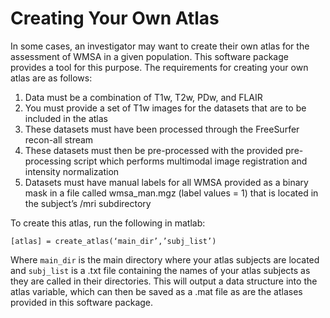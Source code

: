 # Creating Your Own Atlas

In some cases, an investigator may want to create their own atlas for the assessment of WMSA in a given population. This software package provides a tool for this purpose. The requirements for creating your own atlas are as follows: 

1. Data must be a combination of T1w, T2w, PDw, and FLAIR
2. You must provide a set of T1w images for the datasets that are to be included in the atlas
3. These datasets must have been processed through the FreeSurfer recon-all stream
4. These datasets must then be pre-processed with the provided pre-processing script which performs multimodal image registration and intensity normalization
5. Datasets must have manual labels for all WMSA provided as a binary mask in a file called wmsa_man.mgz (label values = 1) that is located in the subject’s /mri subdirectory

To create this atlas, run the following in matlab: 

`[atlas] = create_atlas(‘main_dir’,’subj_list’)`

Where `main_dir` is the main directory where your atlas subjects are located and `subj_list` is a .txt file containing the names of your atlas subjects as they are called in their directories. This will output a data structure into the atlas variable, which can then be saved as a .mat file as are the atlases provided in this software package. 
